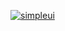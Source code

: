 [![simpleui](https://img.shields.io/badge/developing%20with-Simpleui-2077ff.svg)](https://github.com/newpanjing/simpleui)